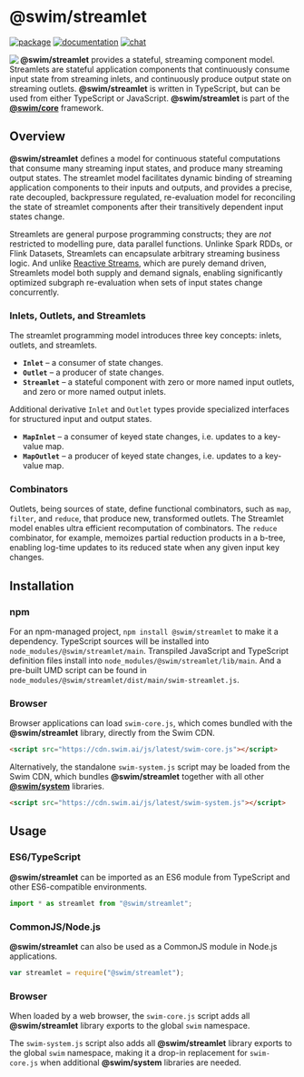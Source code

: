 # @swim/streamlet

[![package](https://img.shields.io/npm/v/@swim/structure.svg)](https://www.npmjs.com/package/@swim/streamlet)
[![documentation](https://img.shields.io/badge/doc-TypeDoc-blue.svg)](http://docs.swim.ai/js/latest/modules/_swim_streamlet.html)
[![chat](https://img.shields.io/badge/chat-Gitter-green.svg)](https://gitter.im/swimos/community)

<a href="https://developer.swim.ai"><img src="https://cdn.swim.ai/images/marlin-blue.svg" align="left"></a>

**@swim/streamlet** provides a stateful, streaming component model.  Streamlets
are stateful application components that continuously consume input state from
streaming inlets, and continuously produce output state on streaming outlets.
**@swim/streamlet** is written in TypeScript, but can be used from either
TypeScript or JavaScript.  **@swim/streamlet** is part of the
[**@swim/core**](https://github.com/swimos/swim/tree/master/swim-system-js/swim-core-js/@swim/core)
framework.

## Overview

**@swim/streamlet** defines a model for continuous stateful computations that
consume many streaming input states, and produce many streaming output states.
The streamlet model facilitates dynamic binding of streaming application
components to their inputs and outputs, and provides a precise, rate decoupled,
backpressure regulated, re-evaluation model for reconciling the state of
streamlet components after their transitively dependent input states change.

Streamlets are general purpose programming constructs; they are _not_
restricted to modelling pure, data parallel functions.  Unlinke Spark RDDs,
or Flink Datasets, Streamlets can encapsulate arbitrary streaming business
logic.  And unlike [Reactive Streams](http://www.reactive-streams.org), which
are purely demand driven, Streamlets model both supply and demand signals,
enabling significantly optimized subgraph re-evaluation when sets of input
states change concurrently.

### Inlets, Outlets, and Streamlets

The streamlet programming model introduces three key concepts: inlets, outlets,
and streamlets.

- **`Inlet`** – a consumer of state changes.
- **`Outlet`** – a producer of state changes.
- **`Streamlet`** – a stateful component with zero or more named input outlets,
  and zero or more named output inlets.

Additional derivative `Inlet` and `Outlet` types provide specialized interfaces
for structured input and output states.

- **`MapInlet`** – a consumer of keyed state changes, i.e. updates to a
  key-value map.
- **`MapOutlet`** – a producer of keyed state changes, i.e. updates to a
  key-value map.

### Combinators

Outlets, being sources of state, define functional combinators, such as `map`,
`filter`, and `reduce`, that produce new, transformed outlets.  The Streamlet
model enables ultra efficient recomputation of combinators.  The `reduce`
combinator, for example, memoizes partial reduction products in a b-tree,
enabling log-time updates to its reduced state when any given input key changes.

## Installation

### npm

For an npm-managed project, `npm install @swim/streamlet` to
make it a dependency.  TypeScript sources will be installed into
`node_modules/@swim/streamlet/main`.  Transpiled JavaScript and TypeScript
definition files install into `node_modules/@swim/streamlet/lib/main`.
And a pre-built UMD script can be found in
`node_modules/@swim/streamlet/dist/main/swim-streamlet.js`.

### Browser

Browser applications can load `swim-core.js`, which comes bundled with the
**@swim/streamlet** library, directly from the Swim CDN.

```html
<script src="https://cdn.swim.ai/js/latest/swim-core.js"></script>
```

Alternatively, the standalone `swim-system.js` script may be loaded
from the Swim CDN, which bundles **@swim/streamlet** together with all other
[**@swim/system**](https://github.com/swimos/swim/tree/master/swim-system-js/@swim/system)
libraries.

```html
<script src="https://cdn.swim.ai/js/latest/swim-system.js"></script>
```

## Usage

### ES6/TypeScript

**@swim/streamlet** can be imported as an ES6 module from TypeScript and other
ES6-compatible environments.

```typescript
import * as streamlet from "@swim/streamlet";
```

### CommonJS/Node.js

**@swim/streamlet** can also be used as a CommonJS module in Node.js applications.

```javascript
var streamlet = require("@swim/streamlet");
```

### Browser

When loaded by a web browser, the `swim-core.js` script adds all
**@swim/streamlet** library exports to the global `swim` namespace.

The `swim-system.js` script also adds all **@swim/streamlet** library exports
to the global `swim` namespace, making it a drop-in replacement for
`swim-core.js` when additional **@swim/system** libraries are needed.
